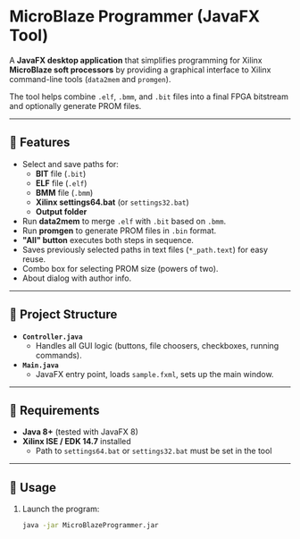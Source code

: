 # MicroBlaze Programmer (JavaFX Tool)

A **JavaFX desktop application** that simplifies programming for Xilinx **MicroBlaze soft processors** by providing a graphical interface to Xilinx command-line tools (`data2mem` and `promgen`).  

The tool helps combine `.elf`, `.bmm`, and `.bit` files into a final FPGA bitstream and optionally generate PROM files.

---

## 📌 Features
- Select and save paths for:
  - **BIT** file (`.bit`)
  - **ELF** file (`.elf`)
  - **BMM** file (`.bmm`)
  - **Xilinx settings64.bat** (or `settings32.bat`)
  - **Output folder**
- Run **data2mem** to merge `.elf` with `.bit` based on `.bmm`.  
- Run **promgen** to generate PROM files in `.bin` format.  
- **"All" button** executes both steps in sequence.  
- Saves previously selected paths in text files (`*_path.text`) for easy reuse.  
- Combo box for selecting PROM size (powers of two).  
- About dialog with author info.  

---

## 📂 Project Structure
- **`Controller.java`**  
  - Handles all GUI logic (buttons, file choosers, checkboxes, running commands).  
- **`Main.java`**  
  - JavaFX entry point, loads `sample.fxml`, sets up the main window.  

---

## 🔧 Requirements
- **Java 8+** (tested with JavaFX 8)  
- **Xilinx ISE / EDK 14.7** installed  
  - Path to `settings64.bat` or `settings32.bat` must be set in the tool  

---

## 🚀 Usage
1. Launch the program:  
   ```bash
   java -jar MicroBlazeProgrammer.jar
